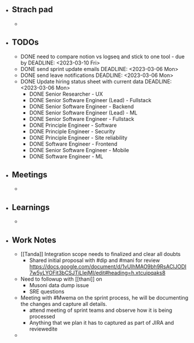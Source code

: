 - ## Strach pad
	-
- ## TODOs
	- DONE  need to compare notion vs logseq and stick to one tool - due by
	  DEADLINE: <2023-03-10 Fri>
	- DONE  send sprint update emails
	  DEADLINE: <2023-03-06 Mon>
	- DONE send leave notifications
	  DEADLINE: <2023-03-06 Mon>
	- DONE Update hiring status sheet with current data
	  DEADLINE: <2023-03-06 Mon>
		- DONE Senior Researcher - UX
		- DONE Senior Software Engineer (Lead) - Fullstack
		- DONE Senior Software Engineer - Backend
		- DONE Senior Software Engineer (Lead) - ML
		- DONE Senior Software Engineer - Fullstack
		- DONE Principle Engineer - Software
		- DONE Principle Engineer - Security
		- DONE Principle Engineer - Site reliability
		- DONE Software Engineer - Frontend
		- DONE Senior Software Engineer - Mobile
		- DONE Software Engineer - ML
- ## Meetings
	-
- ## Learnings
	-
- ## Work Notes
	- [[Tanda]] Integration scope needs to finalized and clear all doubts
		- Shared initial proposal with #dip and #mani for review https://docs.google.com/document/d/1vUIhMAO9bh9RsAClJODI7w5yLYOFit3bCSJTiLIejMI/edit#heading=h.xtcuipqaks8
	- Need to followup with [[thani]] on
		- Musoni data dump issue
		- SRE questions
	- Meeting with #Mwema on the sprint process, he will be documenting the changes and capture all details.
		- attend meeting of sprint teams and observe how it is being processed
		- Anything that we plan it has to captured as part of JIRA and reviewedite
	-
